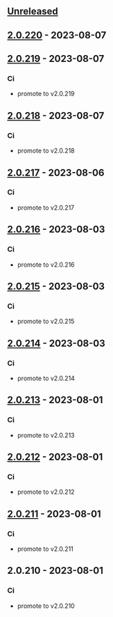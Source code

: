 <a name="unreleased"></a>
## [Unreleased]


<a name="2.0.220"></a>
## [2.0.220] - 2023-08-07

<a name="2.0.219"></a>
## [2.0.219] - 2023-08-07
### Ci
- promote to v2.0.219


<a name="2.0.218"></a>
## [2.0.218] - 2023-08-07
### Ci
- promote to v2.0.218


<a name="2.0.217"></a>
## [2.0.217] - 2023-08-06
### Ci
- promote to v2.0.217


<a name="2.0.216"></a>
## [2.0.216] - 2023-08-03
### Ci
- promote to v2.0.216


<a name="2.0.215"></a>
## [2.0.215] - 2023-08-03
### Ci
- promote to v2.0.215


<a name="2.0.214"></a>
## [2.0.214] - 2023-08-03
### Ci
- promote to v2.0.214


<a name="2.0.213"></a>
## [2.0.213] - 2023-08-01
### Ci
- promote to v2.0.213


<a name="2.0.212"></a>
## [2.0.212] - 2023-08-01
### Ci
- promote to v2.0.212


<a name="2.0.211"></a>
## [2.0.211] - 2023-08-01
### Ci
- promote to v2.0.211


<a name="2.0.210"></a>
## 2.0.210 - 2023-08-01
### Ci
- promote to v2.0.210


[Unreleased]: https://gitlab.industrysoftware.automation.siemens.com/caas-ops/fleet/aws-usea1-qa-qa/compare/2.0.220...HEAD
[2.0.220]: https://gitlab.industrysoftware.automation.siemens.com/caas-ops/fleet/aws-usea1-qa-qa/compare/2.0.219...2.0.220
[2.0.219]: https://gitlab.industrysoftware.automation.siemens.com/caas-ops/fleet/aws-usea1-qa-qa/compare/2.0.218...2.0.219
[2.0.218]: https://gitlab.industrysoftware.automation.siemens.com/caas-ops/fleet/aws-usea1-qa-qa/compare/2.0.217...2.0.218
[2.0.217]: https://gitlab.industrysoftware.automation.siemens.com/caas-ops/fleet/aws-usea1-qa-qa/compare/2.0.216...2.0.217
[2.0.216]: https://gitlab.industrysoftware.automation.siemens.com/caas-ops/fleet/aws-usea1-qa-qa/compare/2.0.215...2.0.216
[2.0.215]: https://gitlab.industrysoftware.automation.siemens.com/caas-ops/fleet/aws-usea1-qa-qa/compare/2.0.214...2.0.215
[2.0.214]: https://gitlab.industrysoftware.automation.siemens.com/caas-ops/fleet/aws-usea1-qa-qa/compare/2.0.213...2.0.214
[2.0.213]: https://gitlab.industrysoftware.automation.siemens.com/caas-ops/fleet/aws-usea1-qa-qa/compare/2.0.212...2.0.213
[2.0.212]: https://gitlab.industrysoftware.automation.siemens.com/caas-ops/fleet/aws-usea1-qa-qa/compare/2.0.211...2.0.212
[2.0.211]: https://gitlab.industrysoftware.automation.siemens.com/caas-ops/fleet/aws-usea1-qa-qa/compare/2.0.210...2.0.211
